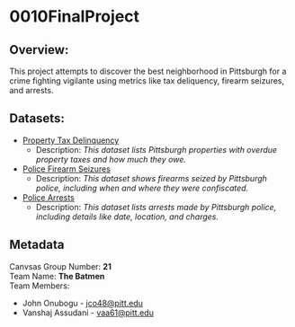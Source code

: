 # 0010FinalProject



## Overview: 
This project attempts to discover the best neighborhood in Pittsburgh for a crime fighting vigilante using metrics like tax deliquency, firearm seizures, and arrests.

## Datasets: 
+ <a href="https://data.wprdc.org/dataset/city-of-pittsburgh-property-tax-delinquency">Property Tax Delinquency</a>
  + Description: *This dataset lists Pittsburgh properties with overdue property taxes and how much they owe.*
+ <a href="https://data.wprdc.org/dataset/pbp-fire-arm-seizures">Police Firearm Seizures</a>
  + Description: *This dataset shows firearms seized by Pittsburgh police, including when and where they were confiscated.*
+ <a href="https://data.wprdc.org/dataset/arrest-data">Police Arrests</a>
  + Description: *This dataset lists arrests made by Pittsburgh police, including details like date, location, and charges.*
 
## Metadata
Canvsas Group Number: **21**  
Team Name: **The Batmen**  
Team Members: 
+ John Onubogu - jco48@pitt.edu
+ Vanshaj Assudani - vaa61@pitt.edu


